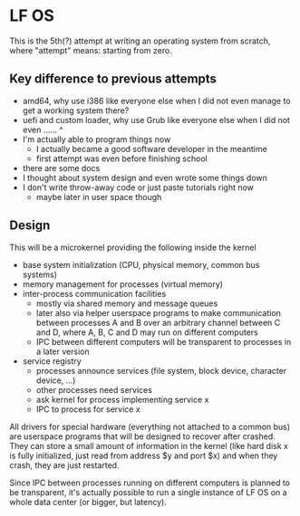 # LF OS

This is the 5th(?) attempt at writing an operating system from scratch, where "attempt" means: starting from zero.

## Key difference to previous attempts

* amd64, why use i386 like everyone else when I did not even manage to get a working system there?
* uefi and custom loader, why use Grub like everyone else when I did not even ...... ^
* I'm actually able to program things now
  - I actually became a good software developer in the meantime
  - first attempt was even before finishing school
* there are some docs
* I thought about system design and even wrote some things down
* I don't write throw-away code or just paste tutorials right now
  - maybe later in user space though

## Design

This will be a microkernel providing the following inside the kernel

* base system initialization (CPU, physical memory, common bus systems)
* memory management for processes (virtual memory)
* inter-process communication facilities
  - mostly via shared memory and message queues
  - later also via helper userspace programs to make communication between processes A and B over an arbitrary
    channel between C and D, where A, B, C and D may run on different computers
  - IPC between different computers will be transparent to processes in a later version
* service registry
  - processes announce services (file system, block device, character device, ...)
  - other processes need services
  - ask kernel for process implementing service x
  - IPC to process for service x

All drivers for special hardware (everything not attached to a common bus) are userspace programs that will be
designed to recover after crashed. They can store a small amount of information in the kernel (like hard disk
x is fully initialized, just read from address $y and port $x) and when they crash, they are just restarted.

Since IPC between processes running on different computers is planned to be transparent, it's actually
possible to run a single instance of LF OS on a whole data center (or bigger, but latency).
